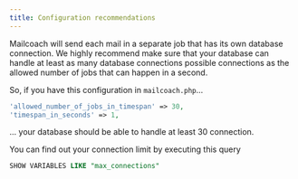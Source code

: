 ```yaml
---
title: Configuration recommendations
---
```


Mailcoach will send each mail in a separate job that has its own database connection. We highly recommend make sure that your database can handle at least as many database connections possible connections as the allowed number of jobs that can happen in a second.

So, if you have this configuration in `mailcoach.php`...

```php
'allowed_number_of_jobs_in_timespan' => 30,
'timespan_in_seconds' => 1,
```

... your database should be able to handle at least 30 connection.

You can find out your connection limit by executing this query

```sql
SHOW VARIABLES LIKE "max_connections"
```



